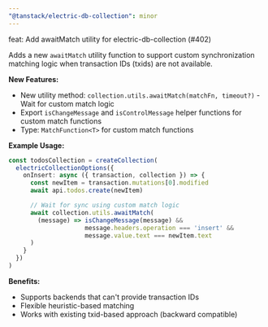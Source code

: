```yaml
---
"@tanstack/electric-db-collection": minor
---
```


feat: Add awaitMatch utility for electric-db-collection (#402)

Adds a new `awaitMatch` utility function to support custom synchronization matching logic when transaction IDs (txids) are not available.

**New Features:**

- New utility method: `collection.utils.awaitMatch(matchFn, timeout?)` - Wait for custom match logic
- Export `isChangeMessage` and `isControlMessage` helper functions for custom match functions
- Type: `MatchFunction<T>` for custom match functions

**Example Usage:**

```typescript
const todosCollection = createCollection(
  electricCollectionOptions({
    onInsert: async ({ transaction, collection }) => {
      const newItem = transaction.mutations[0].modified
      await api.todos.create(newItem)

      // Wait for sync using custom match logic
      await collection.utils.awaitMatch(
        (message) => isChangeMessage(message) &&
                     message.headers.operation === 'insert' &&
                     message.value.text === newItem.text
      )
    }
  })
)
```

**Benefits:**

- Supports backends that can't provide transaction IDs
- Flexible heuristic-based matching
- Works with existing txid-based approach (backward compatible)
